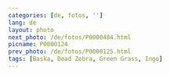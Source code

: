 ```yaml
---
categories: [de, fotos, '']
lang: de
layout: photo
next_photo: /de/fotos/P0000484.html
picname: P0000124
prev_photo: /de/fotos/P0000125.html
tags: [Baska, Dead Zebra, Green Grass, Ingo]
---
```

